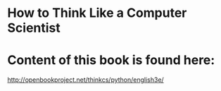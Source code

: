 # How to Think Like a Computer Scientist

# Content of this book is found here:
http://openbookproject.net/thinkcs/python/english3e/
